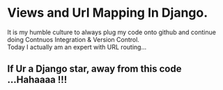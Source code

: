# Views and Url Mapping In Django.

It is my humble culture to always plug my code onto github and continue doing Contnuos Integration & Version Control.<br>
Today I actually am an expert with URL routing...

## If Ur a Django star, away from this code ...Hahaaaa !!!
